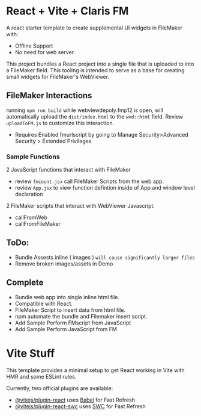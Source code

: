 # React + Vite + Claris FM

A react starter template to create supplemental UI widgets in FileMaker with:

- Offline Support
- No need for web server.

This project bundles a React project into a single file that is uploaded to into a FileMaker field.
This tooling is intended to serve as a base for creating small widgets for FileMaker's WebViewer.

## FileMaker Interactions

running `npm run build` while webviewdepoly.fmp12 is open, will automatically upload the `dist/index.html` to the `wvd::html` field.
Review `uploadToFM.js` to customize this interaction.

- Requires Enabled fmurlscript by going to Manage Security>Advanced Security > Extended Privileges

### Sample Functions

2 JavaScript functions that interact with FileMaker

- review `fmcount.jsx` call FileMaker Scripts from the web app.
- review `App.jsx` to view function defintion inside of App and window level declaration

2 FileMaker scripts that interact with WebViewer Javascript.

- callFromWeb
- callFromFileMaker

## ToDo:

- Bundle Assests inline ( images ) `will cause significantly larger files`
- Remove broken images/assets in Demo

## Complete

- Bundle web app into single inline html file.
- Compatible with React.
- FileMaker Script to insert data from html file.
- npm automate the bundle and Filemaker insert script.
- Add Sample Perform FMscript from JavaScript
- Add Sample Perform JavaScript from FM

# Vite Stuff

This template provides a minimal setup to get React working in Vite with HMR and some ESLint rules.

Currently, two official plugins are available:

- [@vitejs/plugin-react](https://github.com/vitejs/vite-plugin-react/blob/main/packages/plugin-react/README.md) uses [Babel](https://babeljs.io/) for Fast Refresh
- [@vitejs/plugin-react-swc](https://github.com/vitejs/vite-plugin-react-swc) uses [SWC](https://swc.rs/) for Fast Refresh
